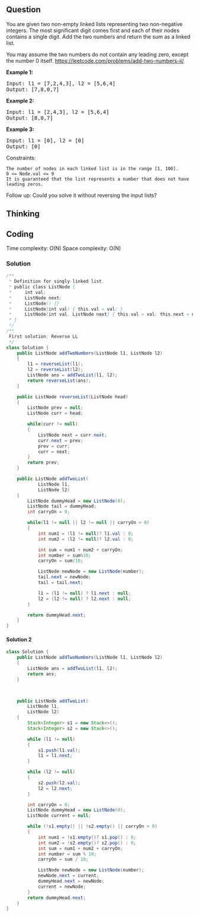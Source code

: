 ## Question
You are given two non-empty linked lists representing two non-negative integers. The most significant digit comes first and each of their nodes contains a single digit. Add the two numbers and return the sum as a linked list.

You may assume the two numbers do not contain any leading zero, except the number 0 itself.
https://leetcode.com/problems/add-two-numbers-ii/


**Example 1:**
<pre>
Input: l1 = [7,2,4,3], l2 = [5,6,4]
Output: [7,8,0,7]
</pre>

**Example 2:**
<pre>
Input: l1 = [2,4,3], l2 = [5,6,4]
Output: [8,0,7]
</pre>

**Example 3:**
<pre>
Input: l1 = [0], l2 = [0]
Output: [0]
</pre>

Constraints:

    The number of nodes in each linked list is in the range [1, 100].
    0 <= Node.val <= 9
    It is guaranteed that the list represents a number that does not have leading zeros.

Follow up: Could you solve it without reversing the input lists?

## Thinking


## Coding
Time complexity: O(N)
Space complexity: O(N) 

### Solution
```java
/**
 * Definition for singly-linked list.
 * public class ListNode {
 *     int val;
 *     ListNode next;
 *     ListNode() {}
 *     ListNode(int val) { this.val = val; }
 *     ListNode(int val, ListNode next) { this.val = val; this.next = next; }
 * }
 */
/**
 First solution: Reverse LL
 */
class Solution {
    public ListNode addTwoNumbers(ListNode l1, ListNode l2)
    {
        l1 = reverseList(l1);
        l2 = reverseList(l2);
        ListNode ans = addTwoList(l1, l2);
        return reverseList(ans);
    }

    public ListNode reverseList(ListNode head)
    {
        ListNode prev = null;
        ListNode curr = head;

        while(curr != null)
        {
            ListNode next = curr.next;
            curr.next = prev;
            prev = curr;
            curr = next;
        }
        return prev;
    }

    public ListNode addTwoList(
            ListNode l1,
            ListNode l2)
    {
        ListNode dummyHead = new ListNode(0);
        ListNode tail = dummyHead;
        int carryOn = 0;

        while(l1 != null || l2 != null || carryOn > 0)
        {
            int num1 = (l1 != null)? l1.val : 0;
            int num2 = (l2 != null)? l2.val : 0;

            int sum = num1 + num2 + carryOn;
            int number = sum%10;
            carryOn = sum/10;

            ListNode newNode = new ListNode(number);
            tail.next = newNode;
            tail = tail.next;

            l1 = (l1 != null) ? l1.next : null;
            l2 = (l2 != null) ? l2.next : null;
        }

        return dummyHead.next;
    }
}
```

#### Solution 2 
```java
class Solution {
    public ListNode addTwoNumbers(ListNode l1, ListNode l2) 
    {
        ListNode ans = addTwoList(l1, l2);
        return ans;
    }

    

    public ListNode addTwoList(
        ListNode l1, 
        ListNode l2)
    {
        Stack<Integer> s1 = new Stack<>();
        Stack<Integer> s2 = new Stack<>();

        while (l1 != null)
        {
            s1.push(l1.val);
            l1 = l1.next;
        }

        while (l2 != null)
        {
            s2.push(l2.val);
            l2 = l2.next;
        }

        int carryOn = 0;
        ListNode dummyHead = new ListNode(0);
        ListNode current = null;

        while (!s1.empty() || !s2.empty() || carryOn > 0)
        {
            int num1 = !s1.empty()? s1.pop() : 0;
            int num2 = !s2.empty()? s2.pop() : 0;
            int sum = num1 + num2 + carryOn;
            int number = sum % 10;
            carryOn = sum / 10;

            ListNode newNode = new ListNode(number);
            newNode.next = current;
            dummyHead.next = newNode;
            current = newNode;
        }
        return dummyHead.next;
    }
}

```